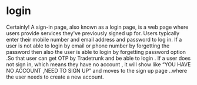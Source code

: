 # login
Certainly! A sign-in page, also known as a login page, is a web page where users provide services they've previously signed up for.
Users typically enter their mobile number and email address and password to log in. 
If a user is not able to login by email or phone number by forgetting the password then also the user is able to login by forgetting password option .So that user can get OTP by Tradetrunk and be able to login . 
 If a user does not sign in, which means they have no account , it will show like “YOU HAVE NO ACCOUNT ,NEED TO SIGN UP” and moves to the sign up page ..where the user needs to create a new account.

